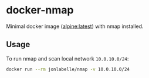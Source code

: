 # docker-nmap

Minimal docker image ([alpine:latest](https://hub.docker.com/_/alpine)) with nmap installed.

## Usage

To run nmap and scan local network `10.0.10.0/24`:

```bash
docker run --rm jonlabelle/nmap -v 10.0.10.0/24
```
